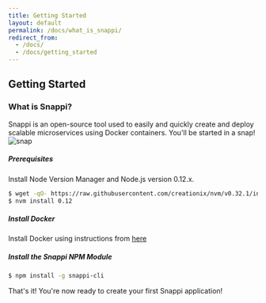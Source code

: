 ```yaml
---
title: Getting Started
layout: default
permalink: /docs/what_is_snappi/
redirect_from:
  - /docs/
  - /docs/getting_started
---
```


## Getting Started

### What is Snappi?
Snappi is an open-source tool used to easily and quickly create and deploy scalable microservices using Docker containers. You'll be started in a snap!
![snap](https://media.giphy.com/media/3o6Zt0WMV671fQJVi8/giphy.gif)

##### Prerequisites
Install Node Version Manager and Node.js version 0.12.x.

```sh
$ wget -qO- https://raw.githubusercontent.com/creationix/nvm/v0.32.1/install.sh | bash
$ nvm install 0.12
```

##### Install Docker
Install Docker using instructions from [here](https://docs.docker.com/)

##### Install the Snappi NPM Module
```sh
$ npm install -g snappi-cli
```

That's it! You're now ready to create your first Snappi application!